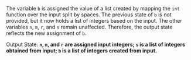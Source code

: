 The variable `b` is assigned the value of a list created by mapping the `int` function over the input split by spaces. The previous state of `b` is not provided, but it now holds a list of integers based on the input. The other variables `n`, `m`, `r`, and `s` remain unaffected. Therefore, the output state reflects the new assignment of `b`.

Output State: **`n`, `m`, and `r` are assigned input integers; `s` is a list of integers obtained from input; `b` is a list of integers created from input.**